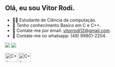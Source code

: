 ## Olá, eu sou Vitor Rodi.

- 👨‍💻 Estudante de Ciência da computação.
- 🚀 Tenho conhecimento Basico em C e C++.
- 📧 Contate-me por email: vitorrodi12@gmail.com.
- 📲 Contate-me no whatsapp: (49) 99801-2204.

 <a href="https://www.instagram.com/vitor_rodi/" target="_blank"><img src="https://img.shields.io/badge/-Instagram-%23E4405F?style=for-the-badge&logo=instagram&logoColor=white" target="_blank"></a>
<a href="https://www.linkedin.com/in/vitor-rodi/" target="_blank"><img src="https://img.shields.io/badge/-LinkedIn-%230077B5?style=for-the-badge&logo=linkedin&logoColor=white" target="_blank"></a> 
</head>
<body>
    <div class="image-container">
        <img alt="C++" height="30" width="40" src="https://www.pngfind.com/pngs/m/280-2802676_c-language-global-or-external-variables-with-examples.png">
        <img alt="C++" height="30" width="40" src="https://e7.pngegg.com/pngimages/46/626/png-clipart-c-logo-the-c-programming-language-computer-icons-computer-programming-source-code-programming-miscellaneous-template.png">
    </div>
</body>
</html>

